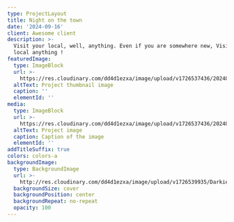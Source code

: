 ```yaml
---
type: ProjectLayout
title: Night on the town
date: '2024-09-16'
client: Awesome client
description: >-
  Visit your local, well, anything. Even if you are somewhere new, Visit their
  local anything !
featuredImage:
  type: ImageBlock
  url: >-
    https://res.cloudinary.com/dd4d1ezxa/image/upload/v1726537436/20240519173818_IMG_2023_j7mwep.jpg
  altText: Project thumbnail image
  caption: ''
  elementId: ''
media:
  type: ImageBlock
  url: >-
    https://res.cloudinary.com/dd4d1ezxa/image/upload/v1726537436/20240519173818_IMG_2023_j7mwep.jpg
  altText: Project image
  caption: Caption of the image
  elementId: ''
addTitleSuffix: true
colors: colors-a
backgroundImage:
  type: BackgroundImage
  url: >-
    http://res.cloudinary.com/dd4d1ezxa/image/upload/v1726539935/DarkieRemix4_izhazo.webp
  backgroundSize: cover
  backgroundPosition: center
  backgroundRepeat: no-repeat
  opacity: 100
---
```

